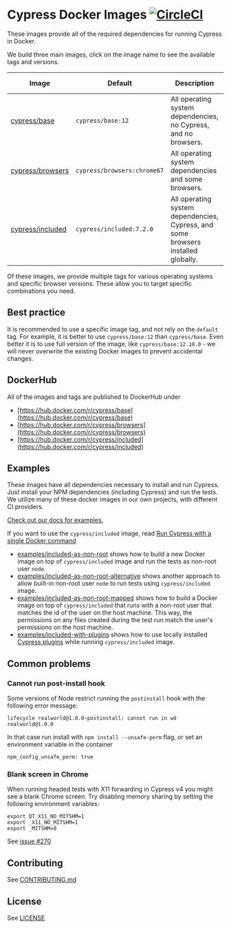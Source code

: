 # Cypress Docker Images [![CircleCI](https://circleci.com/gh/cypress-io/cypress-docker-images/tree/master.svg?style=svg)](https://circleci.com/gh/cypress-io/cypress-docker-images/tree/master)

These images provide all of the required dependencies for running Cypress in Docker.

We build three main images, click on the image name to see the available tags and versions.

Image | Default | Description | Monthly pulls
--- | --- | --- | ---
[cypress/base](base) | `cypress/base:12` | All operating system dependencies, no Cypress, and no browsers. | [![Docker Pulls](https://img.shields.io/docker/pulls/cypress/base.svg?maxAge=604800)](https://hub.docker.com/r/cypress/base/)
[cypress/browsers](browsers) | `cypress/browsers:chrome67` | All operating system dependencies and some browsers. | [![Docker Pulls](https://img.shields.io/docker/pulls/cypress/browsers.svg?maxAge=604800)](https://hub.docker.com/r/cypress/browsers/)
[cypress/included](included) | `cypress/included:7.2.0` | All operating system dependencies, Cypress, and some browsers installed globally. | [![Docker Pulls](https://img.shields.io/docker/pulls/cypress/included.svg?maxAge=604800)](https://hub.docker.com/r/cypress/included/)

Of these images, we provide multiple tags for various operating systems and specific browser versions. These allow you to target specific combinations you need.

## Best practice

It is recommended to use a specific image tag, and not rely on the `default` tag. For example, it is better to use `cypress/base:12` than `cypress/base`. Even better it is to use full version of the image, like `cypress/base:12.18.0` - we will never overwrite the existing Docker images to prevent accidental changes.

## DockerHub

All of the images and tags are published to DockerHub under

- [https://hub.docker.com/r/cypress/base](https://hub.docker.com/r/cypress/base)
- [https://hub.docker.com/r/cypress/browsers](https://hub.docker.com/r/cypress/browsers)
- [https://hub.docker.com/r/cypress/included](https://hub.docker.com/r/cypress/included)

## Examples

These images have all dependencies necessary to install and run Cypress. Just install your NPM dependencies (including Cypress) and run the tests. We utilize many of these docker images in our own projects, with different CI providers.

[Check out our docs for examples.](https://on.cypress.io/docker)

If you want to use the `cypress/included` image, read [Run Cypress with a single Docker command](https://www.cypress.io/blog/2019/05/02/run-cypress-with-a-single-docker-command/)

- [examples/included-as-non-root](examples/included-as-non-root) shows how to build a new Docker image on top of `cypress/included` image and run the tests as non-root user `node`.
- [examples/included-as-non-root-alternative](examples/included-as-non-root-alternative) shows another approach to allow built-in non-root user `node` to run tests using `cypress/included` image.
- [examples/included-as-non-root-mapped](examples/included-as-non-root-mapped) shows how to build a Docker image on top of `cypress/included` that runs with a non-root user that matches the id of the user on the host machine. This way, the permissions on any files created during the test run match the user's permissions on the host machine.
- [examples/included-with-plugins](examples/included-with-plugins) shows how to use locally installed [Cypress plugins](https://on.cypress.io/plugins) while running `cypress/included` image.

## Common problems

### Cannot run post-install hook

Some versions of Node restrict running the `postinstall` hook with the following error message:

```text
lifecycle realworld@1.0.0~postinstall: cannot run in wd realworld@1.0.0
```

In that case run install with `npm install --unsafe-perm` flag, or set an environment variable in the container

```shell
npm_config_unsafe_perm: true
```

### Blank screen in Chrome

When running headed tests with X11 forwarding in Cypress v4 you might see a blank Chrome screen. Try disabling memory sharing by setting the following environment variables:

```shell
export QT_X11_NO_MITSHM=1
export _X11_NO_MITSHM=1
export _MITSHM=0
```

See [issue #270](https://github.com/cypress-io/cypress-docker-images/issues/270)

## Contributing

See [CONTRIBUTING.md](CONTRIBUTING.md)

## License

See [LICENSE](LICENSE)
